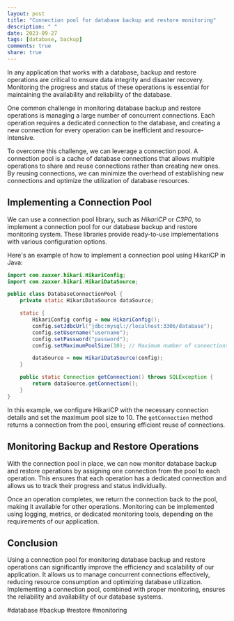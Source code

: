 ```yaml
---
layout: post
title: "Connection pool for database backup and restore monitoring"
description: " "
date: 2023-09-27
tags: [database, backup]
comments: true
share: true
---
```


In any application that works with a database, backup and restore operations are critical to ensure data integrity and disaster recovery. Monitoring the progress and status of these operations is essential for maintaining the availability and reliability of the database.

One common challenge in monitoring database backup and restore operations is managing a large number of concurrent connections. Each operation requires a dedicated connection to the database, and creating a new connection for every operation can be inefficient and resource-intensive.

To overcome this challenge, we can leverage a connection pool. A connection pool is a cache of database connections that allows multiple operations to share and reuse connections rather than creating new ones. By reusing connections, we can minimize the overhead of establishing new connections and optimize the utilization of database resources.

## Implementing a Connection Pool

We can use a connection pool library, such as *HikariCP* or *C3P0*, to implement a connection pool for our database backup and restore monitoring system. These libraries provide ready-to-use implementations with various configuration options.

Here's an example of how to implement a connection pool using HikariCP in Java:

```java
import com.zaxxer.hikari.HikariConfig;
import com.zaxxer.hikari.HikariDataSource;

public class DatabaseConnectionPool {
    private static HikariDataSource dataSource;

    static {
        HikariConfig config = new HikariConfig();
        config.setJdbcUrl("jdbc:mysql://localhost:3306/database");
        config.setUsername("username");
        config.setPassword("password");
        config.setMaximumPoolSize(10); // Maximum number of connections

        dataSource = new HikariDataSource(config);
    }

    public static Connection getConnection() throws SQLException {
        return dataSource.getConnection();
    }
}
```

In this example, we configure HikariCP with the necessary connection details and set the maximum pool size to 10. The `getConnection` method returns a connection from the pool, ensuring efficient reuse of connections.

## Monitoring Backup and Restore Operations

With the connection pool in place, we can now monitor database backup and restore operations by assigning one connection from the pool to each operation. This ensures that each operation has a dedicated connection and allows us to track their progress and status individually.

Once an operation completes, we return the connection back to the pool, making it available for other operations. Monitoring can be implemented using logging, metrics, or dedicated monitoring tools, depending on the requirements of our application.

## Conclusion

Using a connection pool for monitoring database backup and restore operations can significantly improve the efficiency and scalability of our application. It allows us to manage concurrent connections effectively, reducing resource consumption and optimizing database utilization. Implementing a connection pool, combined with proper monitoring, ensures the reliability and availability of our database systems.

#database #backup #restore #monitoring